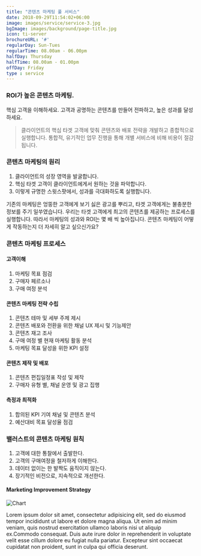 ```yaml
---
title: "콘텐츠 마케팅 풀 서비스"
date: 2018-09-29T11:54:02+06:00
image: images/service/service-3.jpg
bgImage: images/background/page-title.jpg
icon: ti-server
brochureURL: '#'
regularDay: Sun-Tues
regularTime: 08.00am - 06.00pm
halfDay: Thursday
halfTime: 08.00am - 01.00pm
offDay: Friday
type : service
---
```


### ROI가 높은 콘텐츠 마케팅. 

핵심 고객을 이해하세요. 고객과 공명하는 콘텐츠를 만들어 전파하고, 높은 성과를 달성하세요. 

>클라이언트의 핵심 타겟 고객에 맞춰 콘텐츠와 배포 전략을 개발하고 종합적으로 실행합니다.<!--more--> 통합적, 유기적인 업무 진행을 통해 개별 서비스에 비해 비용이 절감됩니다.

### 콘텐츠 마케팅의 원리

1. 클라이언트의 성장 영역을 발굴합니다. 
2. 핵심 타겟 고객이 클라이언트에게서 원하는 것을 파악합니다. 
3. 이렇게 규명한 스윗스팟에서, 성과를 극대화하도록 실행합니다. 

기존의 마케팅은 엉뚱한 고객에게 보기 싫은 광고를 뿌리고, 타겟 고객에게는 불충분한 정보를 주기 일쑤였습니다. 
우리는 타겟 고객에게 최고의 콘텐츠를 제공하는 프로세스를 실행합니다. 따라서 마케팅의 성과와 ROI는 몇 배 씩 높아집니다. 
콘텐츠 마케팅이 어떻게 작동하는지 더 자세히 알고 싶으신가요? 

### 콘텐츠 마케팅 프로세스

#### 고객이해 

1. 마케팅 목표 점검
2. 구매자 페르소나
3. 구매 여정 분석

#### 콘텐츠 마케팅 전략 수립
1. 콘텐츠 테마 및 세부 주제 제시
2. 콘텐츠 배포와 전환을 위한 채널 UX 제시 및 기능제안
3. 콘텐츠 재고 조사
4. 구매 여정 별 현재 마케팅 활동 분석
5. 마케팅 목표 달성을 위한 KPI 설정

#### 콘텐츠 제작 및 배포
1. 콘텐츠 편집일정표 작성 및 제작
2. 구매자 유형 별, 채널 운영 및 광고 집행

#### 측정과 최적화 
1. 합의된 KPI 기여 채널 및 콘텐츠 분석
2. 예산대비 목표 달성율 점검 

### 밸러스트의 콘텐츠 마케팅 원칙
1. 고객에 대한 통찰에서 출발한다.
2. 고객의 구매여정을 철저하게 이해한다.
3. 데이터 없이는 한 발짝도 움직이지 않는다.
4. 장기적인 비전으로, 지속적으로 개선한다.

#### Marketing Improvement Strategy

![Chart](../../images/service/service-chart.jpg)

Lorem ipsum dolor sit amet, consectetur adipisicing elit, sed do eiusmod tempor incididunt ut labore et dolore magna aliqua. Ut enim ad minim veniam, quis nostrud exercitation ullamco laboris nisi ut aliquip ex.Commodo consequat. Duis aute irure dolor in reprehenderit in voluptate velit esse cillum dolore eu fugiat nulla pariatur. Excepteur sint occaecat cupidatat non proident, sunt in culpa qui officia deserunt.

